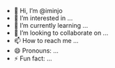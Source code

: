 - 👋 Hi, I’m @iminjo
- 👀 I’m interested in ...
- 🌱 I’m currently learning ...
- 💞️ I’m looking to collaborate on ...
- 📫 How to reach me ...
- 😄 Pronouns: ...
- ⚡ Fun fact: ...

<!---
iminjo/iminjo is a ✨ special ✨ repository because its `README.md` (this file) appears on your GitHub profile.
You can click the Preview link to take a look at your changes.
--->
